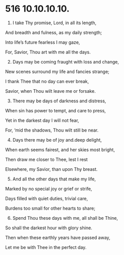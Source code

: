 # 516 10.10.10.10.

1.  I take Thy promise, Lord, in all its length,

And breadth and fulness, as my daily strength;

Into life’s future fearless I may gaze,

For, Savior, Thou art with me all the days.

2.  Days may be coming fraught with loss and change,

New scenes surround my life and fancies strange;

I thank Thee that no day can ever break,

Savior, when Thou wilt leave me or forsake.

3.  There may be days of darkness and distress,

When sin has power to tempt, and care to press,

Yet in the darkest day I will not fear,

For, ‘mid the shadows, Thou wilt still be near.

4.  Days there may be of joy and.deep delight,

When earth seems fairest, and her skies most bright,

Then draw me closer to Thee, lest I rest

Elsewhere, my Savior, than upon Thy breast.

5.  And all the other days that make my life,

Marked by no special joy or grief or strife,

Days filled with quiet duties, trivial care,

Burdens too small for other hearts to share;

6.  Spend Thou these days with me, all shall be Thine,

So shall the darkest hour with glory shine.

Then when these earthly years have passed away,

Let me be with Thee in the perfect day.

